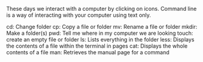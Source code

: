 These days we interact with a computer by clicking on icons. Command line is a way of interacting with your computer using text only. 

cd: Change folder
cp: Copy a file or folder
mv: Rename a file or folder
mkdir: Make a folder(s)
pwd: Tell me where in my computer we are looking
touch: create an empty file or folder
ls: Lists everything in the folder
less: Displays the contents of a file within the terminal in pages
cat: Displays the whole contents of a file 
man: Retrieves the manual page for a command
